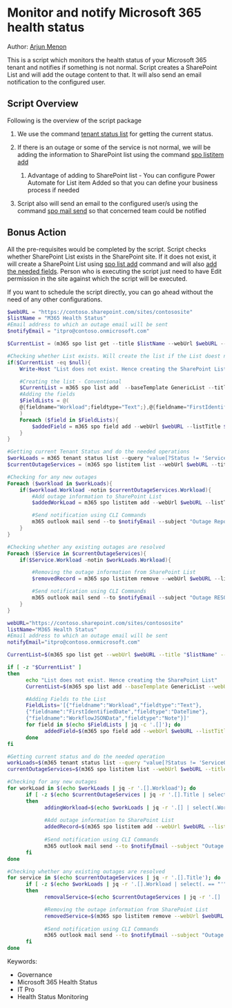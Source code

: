 # Monitor and notify Microsoft 365 health status

Author: [Arjun Menon](https://arjunumenon.com/tenant-status-solution-m365cli/)

This is a script which monitors the health status of your Microsoft 365 tenant and notifies if something is not normal. Script creates a SharePoint List and will add the outage content to that. It will also send an email notification to the configured user.

## Script Overview

Following is the overview of the script package

1. We use the command [tenant status list](https://pnp.github.io/cli-microsoft365/cmd/tenant/status/status-list/)  for getting the current status.

2. If there is an outage or some of the service is not normal, we will be adding the information to SharePoint list using the command [spo listitem add](https://pnp.github.io/cli-microsoft365/cmd/spo/listitem/listitem-add/)
   1. Advantage of adding to SharePoint list - You can configure Power Automate for List item Added so that you can define your business process if needed
3. Script also will send an email to the configured user/s using the command [spo mail send](https://pnp.github.io/cli-microsoft365/cmd/spo/mail/mail-send/) so that concerned team could be notified

## Bonus Action

All the pre-requisites would be completed by the script. Script checks whether SharePoint List exists in the SharePoint site. If it does not exist, it will create a SharePoint List using [spo list add](https://pnp.github.io/cli-microsoft365/cmd/spo/list/list-add/) command and will also [add the needed fields](https://pnp.github.io/cli-microsoft365/cmd/spo/field/field-add/). Person who is executing the script just need to have Edit permission in the site against which the script will be executed.

If you want to schedule the script directly, you can go ahead without the need of any other configurations.

```powershell tab="PowerShell Core"
$webURL = "https://contoso.sharepoint.com/sites/contososite"
$listName = "M365 Health Status"
#Email address to which an outage email will be sent
$notifyEmail = "itpro@contoso.onmicrosoft.com"

$CurrentList = (m365 spo list get --title $listName --webUrl $webURL --output json) | ConvertFrom-Json

#Checking whether List exists. Will create the list if the List doest not exist
if($CurrentList -eq $null){
    Write-Host "List does not exist. Hence creating the SharePoint List"

    #Creating the list - Conventional
    $CurrentList = m365 spo list add  --baseTemplate GenericList --title $listName --webUrl  $webURL
    #Adding the fields
    $FieldLists = @(
    @{fieldname="Workload";fieldtype="Text";},@{fieldname="FirstIdentifiedDate";fieldtype="DateTime";},@{fieldname="WorkflowJSONData";fieldtype="Note";}
    )
    Foreach ($field in $FieldLists){
        $addedField = m365 spo field add --webUrl $webURL --listTitle $listName --xml "<Field Type='$($field.fieldtype)' DisplayName='$($field.fieldname)' Required='FALSE' EnforceUniqueValues='FALSE' Indexed='FALSE' StaticName='$($field.fieldname)' Name='$($field.fieldname)'></Field>" --options  AddFieldToDefaultView
    }
}

#Getting current Tenant Status and do the needed operations
$workLoads = m365 tenant status list --query "value[?Status != 'ServiceOperational']"  --output json  | ConvertFrom-Json
$currentOutageServices = (m365 spo listitem list --webUrl $webURL --title $listName --fields "Title, Workload, Id"  --output json).Replace("ID", "_ID") | ConvertFrom-Json

#Checking for any new outages
Foreach ($workload in $workLoads){
    if($workload.Workload -notin $currentOutageServices.Workload){
        #Add outage information to SharePoint List
        $addedWorkLoad = m365 spo listitem add --webUrl $webURL --listTitle $listName --contentType Item --Title $workload.WorkloadDisplayName --Workload $workload.Workload --FirstIdentifiedDate (Get-Date -Date $workload.StatusTime -Format "MM/dd/yyyy HH:mm") --WorkflowJSONData (Out-String -InputObject $workload -Width 100)

        #Send notification using CLI Commands
        m365 outlook mail send --to $notifyEmail --subject "Outage Reported in $($workload.WorkloadDisplayName)" --bodyContents "An outage has been reported for the Service : $($workload.WorkloadDisplayName) <a href='$webURL/Lists/$listName'>Access the Health Status List</a>" --bodyContentType HTML --saveToSentItems false
    }
}

#Checking whether any existing outages are resolved
Foreach ($Service in $currentOutageServices){
    if($Service.Workload -notin $workLoads.Workload){

        #Removing the outage information from SharePoint List
        $removedRecord = m365 spo listitem remove --webUrl $webURL --listTitle $listName --id  $Service.Id --confirm

        #Send notification using CLI Commands
        m365 outlook mail send --to $notifyEmail --subject "Outage RESOLVED for $($Service.Title)" --bodyContents "Outage which was reported for the Service : $($Service.Title) is RESOLVED." --bodyContentType HTML --saveToSentItems false
    }
}
```

```bash tab="Bash"
webURL="https://contoso.sharepoint.com/sites/contososite"
listName="M365 Health Status"
#Email address to which an outage email will be sent
notifyEmail="itpro@contoso.onmicrosoft.com"

CurrentList=$(m365 spo list get --webUrl $webURL --title "$listName" --output json)

if [ -z "$CurrentList" ]
then
      echo "List does not exist. Hence creating the SharePoint List"
      CurrentList=$(m365 spo list add --baseTemplate GenericList --webUrl $webURL --title "$listName")

      #Adding Fields to the List
      FieldLists='[{"fieldname":"Workload","fieldtype":"Text"},
      {"fieldname":"FirstIdentifiedDate","fieldtype":"DateTime"},
      {"fieldname":"WorkflowJSONData","fieldtype":"Note"}]'
      for field in $(echo $FieldLists | jq -c '.[]'); do
            addedField=$(m365 spo field add --webUrl $webURL --listTitle "$listName" --xml "<Field Type='$(echo $field | jq -r ''.fieldtype)' DisplayName='$(echo $field | jq -r ''.fieldname)' Required='FALSE' EnforceUniqueValues='FALSE' Indexed='FALSE' StaticName='$(echo $field | jq -r ''.fieldname)' Name='$(echo $field | jq -r ''.fieldname)'></Field>" --options  AddFieldToDefaultView)
      done
fi

#Getting current status and do the needed operation
workLoads=$(m365 tenant status list --query "value[?Status != 'ServiceOperational']"  --output json)
currentOutageServices=$(m365 spo listitem list --webUrl $webURL --title "$listName" --fields "Title, Workload, Id"  --output json)

#Checking for any new outages
for workLoad in $(echo $workLoads | jq -r '.[].Workload'); do
      if [ -z $(echo $currentOutageServices | jq -r '.[].Title | select(. == "'"$workLoad"'")') ]  
      then            
            addingWorkload=$(echo $workLoads | jq -r '.[] | select(.Workload == "'"$workLoad"'")')
            
            #Add outage information to SharePoint List
            addedRecord=$(m365 spo listitem add --webUrl $webURL --listTitle "$listName" --contentType Item --Title "$(echo $addingWorkload | jq -r '.Workload')" --Workload "$(echo $addingWorkload | jq -r '.WorkloadDisplayName')" --FirstIdentifiedDate "$(date -d "$(echo $addingWorkload | jq -r '.StatusTime')" '+%m/%d/%Y %H:%M:%S')" --WorkflowJSONData "$(echo $addingWorkload | jq -r '.')")
            
            #Send notification using CLI Commands
            m365 outlook mail send --to $notifyEmail --subject "Outage Reported in $(echo $addingWorkload | jq -r '.WorkloadDisplayName')" --bodyContents "An outage has been reported for the Service : $(echo $addingWorkload | jq -r '.WorkloadDisplayName') <a href='$webURL/Lists/$listName'>Access the Health Status List</a>" --bodyContentType HTML --saveToSentItems false
      fi
done

#Checking whether any existing outages are resolved
for service in $(echo $currentOutageServices | jq -r '.[].Title'); do
      if [ -z $(echo $workLoads | jq -r '.[].Workload | select(. == "'"$service"'")') ]  
      then
            removalService=$(echo $currentOutageServices | jq -r '.[] | select(.Title == "'"$service"'")')

            #Removing the outage information from SharePoint List
            removedService=$(m365 spo listitem remove --webUrl $webURL --listTitle "$listName" --id $(echo $removalService | jq -r '.Id') --confirm)
            
            #Send notification using CLI Commands
            m365 outlook mail send --to $notifyEmail --subject "Outage RESOLVED for $(echo $removalService | jq -r '.Title')" --bodyContents "Outage which was reported for the Service : $(echo $removalService | jq -r '.Title') is RESOLVED." --bodyContentType HTML --saveToSentItems false
      fi
done

```

Keywords:

- Governance
- Microsoft 365 Health Status
- IT Pro
- Health Status Monitoring
